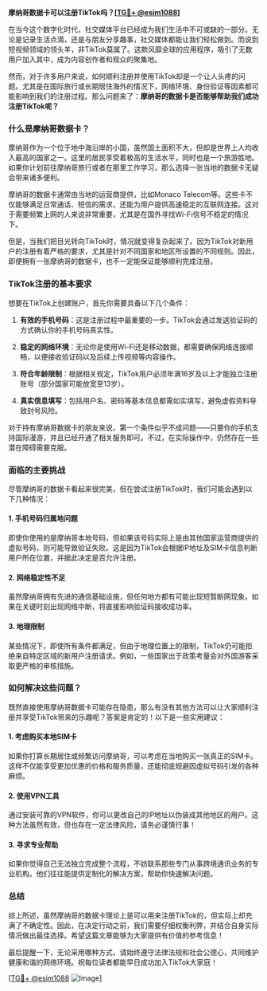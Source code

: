 **摩纳哥数据卡可以注册TikTok吗？[[TG💪+ @esim1088](https://t.me/s/esim1088)]**

在当今这个数字化时代，社交媒体平台已经成为我们生活中不可或缺的一部分。无论是记录生活点滴，还是与朋友分享趣事，社交媒体都能让我们轻松做到。而说到短视频领域的领头羊，非TikTok莫属了。这款风靡全球的应用程序，吸引了无数用户加入其中，成为内容创作者和观众的聚集地。

然而，对于许多用户来说，如何顺利注册并使用TikTok却是一个让人头疼的问题。尤其是在国际旅行或长期居住海外的情况下，网络环境、身份验证等因素都可能影响到我们的注册过程。那么问题来了：**摩纳哥的数据卡是否能够帮助我们成功注册TikTok呢？**

### 什么是摩纳哥数据卡？

摩纳哥作为一个位于地中海沿岸的小国，虽然国土面积不大，但却是世界上人均收入最高的国家之一。这里的居民享受着极高的生活水平，同时也是一个旅游胜地。如果你计划前往摩纳哥旅行或者在那里工作学习，那么选择一张当地的数据卡无疑会带来诸多便利。

摩纳哥的数据卡通常由当地的运营商提供，比如Monaco Telecom等。这些卡不仅能够满足日常通话、短信的需求，还能为用户提供高速稳定的互联网连接。这对于需要频繁上网的人来说非常重要，尤其是在国外寻找Wi-Fi信号不稳定的情况下。

但是，当我们把目光转向TikTok时，情况就变得复杂起来了。因为TikTok对新用户的注册有着严格的要求，尤其是针对不同国家和地区所设置的不同规则。因此，即便拥有一张摩纳哥的数据卡，也不一定能保证能够顺利完成注册。

### TikTok注册的基本要求

想要在TikTok上创建账户，首先你需要具备以下几个条件：

1. **有效的手机号码**：这是注册过程中最重要的一步。TikTok会通过发送验证码的方式确认你的手机号码真实性。
   
2. **稳定的网络环境**：无论你是使用Wi-Fi还是移动数据，都需要确保网络连接顺畅，以便接收验证码以及后续上传视频等内容操作。

3. **符合年龄限制**：根据相关规定，TikTok用户必须年满16岁及以上才能独立注册账号（部分国家可能放宽至13岁）。

4. **真实信息填写**：包括用户名、密码等基本信息都需如实填写，避免虚假资料导致封号风险。

对于持有摩纳哥数据卡的朋友来说，第一个条件似乎不成问题——只要你的手机支持国际漫游，并且已经开通了相关服务即可。不过，在实际操作中，仍然存在一些潜在障碍需要克服。

### 面临的主要挑战

尽管摩纳哥的数据卡看起来很完美，但在尝试注册TikTok时，我们可能会遇到以下几种情况：

#### 1. 手机号码归属地问题
即使你使用的是摩纳哥本地号码，但如果该号码实际上是由其他国家运营商提供的虚拟号码，则可能导致验证失败。这是因为TikTok会根据IP地址及SIM卡信息判断用户所在位置，并据此决定是否允许注册。

#### 2. 网络稳定性不足
虽然摩纳哥拥有先进的通信基础设施，但任何地方都有可能出现短暂断网现象。如果在关键时刻出现网络中断，将直接影响验证码接收成功率。

#### 3. 地理限制
某些情况下，即使所有条件都满足，但由于地理位置上的限制，TikTok仍可能拒绝来自特定区域的新用户注册请求。例如，一些国家出于政策考量会对外国游客采取更严格的审核措施。

### 如何解决这些问题？

既然直接使用摩纳哥数据卡可能存在隐患，那么有没有其他方法可以让大家顺利注册并享受TikTok带来的乐趣呢？答案是肯定的！以下是一些实用建议：

#### 1. 考虑购买本地SIM卡
如果你打算长期居住或频繁访问摩纳哥，可以考虑在当地购买一张真正的SIM卡。这样不仅能享受更加优惠的价格和服务质量，还能彻底规避因虚拟号码引发的各种麻烦。

#### 2. 使用VPN工具
通过安装可靠的VPN软件，你可以更改自己的IP地址以伪装成其他地区的用户。这种方法虽然有效，但也存在一定法律风险，请务必谨慎行事！

#### 3. 寻求专业帮助
如果你觉得自己无法独立完成整个流程，不妨联系那些专门从事跨境通讯业务的专业机构。他们往往能提供定制化的解决方案，帮助你快速解决问题。

### 总结

综上所述，虽然摩纳哥的数据卡理论上是可以用来注册TikTok的，但实际上却充满了不确定性。因此，在决定行动之前，我们需要仔细权衡利弊，并结合自身实际情况做出最佳选择。希望这篇文章能够为大家提供有价值的参考信息！

最后提醒一下，无论采用哪种方式，请始终遵守法律法规和社会公德心，共同维护健康和谐的网络环境。祝每位读者都能早日成功加入TikTok大家庭！

[[TG💪+ @esim1088](https://t.me/s/esim1088) ![Image](https://i.postimg.cc/4NQfJmqS/Snipaste-2025-05-13-00-14-12.png)]